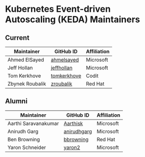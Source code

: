 # Kubernetes Event-driven Autoscaling (KEDA) Maintainers

## Current

| Maintainer           | GitHub ID                                     | Affiliation |
| -------------------- | --------------------------------------------- | ----------- |
| Ahmed ElSayed        | [ahmelsayed](https://github.com/ahmelsayed)   | Microsoft   |
| Jeff Hollan          | [jeffhollan](https://github.com/jeffhollan)   | Microsoft   |
| Tom Kerkhove         | [tomkerkhove](https://github.com/tomkerkhove) | Codit       |
| Zbynek Roubalik      | [zroubalik](https://github.com/zroubalik)     | Red Hat     |

## Alumni

| Maintainer           | GitHub ID                                     | Affiliation |
| -------------------- | --------------------------------------------- | ----------- |
| Aarthi Saravanakumar | [Aarthisk](https://github.com/Aarthisk)       | Microsoft   |
| Anirudh Garg         | [anirudhgarg](https://github.com/anirudhgarg) | Microsoft   |
| Ben Browning         | [bbrowning](https://github.com/bbrowning)     | Red Hat     |
| Yaron Schneider      | [yaron2](https://github.com/yaron2)           | Microsoft   |
